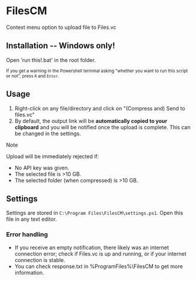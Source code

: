 # FilesCM
Context menu option to upload file to Files.vc

## Installation -- Windows only!
Open 'run this!.bat' in the root folder.

<sub> If you get a warning in the Powershell terminal asking "whether you want to run this script or not", press `R` and `Enter`.

## Usage
1. Right-click on any file/directory and click on "(Compress and) Send to files.vc"
2. By default, the output link will be **automatically copied to your clipboard** and you will be notified once the upload is complete. This can be changed in the settings.
> [!NOTE]
> Upload will be immediately rejected if:
> * No API key was given.
> * The selected file is >10 GB.
> * The selected folder (when compressed) is >10 GB.

## Settings
Settings are stored in `C:\Program Files\FilesCM\settings.ps1`.
Open this file in any text editor.

### Error handling
* If you receive an empty notification, there likely was an internet connection error; check if Files.vc is up and running, or if your internet connection is stable.
* You can check response.txt in %ProgramFiles%\FilesCM to get more information.

